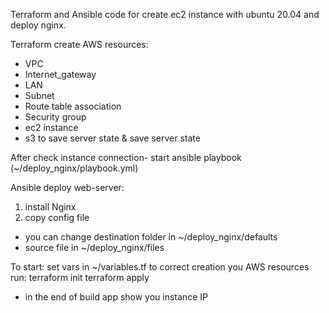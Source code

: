 Terraform and Ansible code for create ec2 instance with ubuntu 20.04 and deploy nginx.

Terraform create AWS resources:

* VPC
* Internet_gateway
* LAN
* Subnet
* Route table association
* Security group
* ec2 instance
* s3 to save server state & save server state

After check instance connection- start ansible playbook (~/deploy_nginx/playbook.yml)

Ansible deploy web-server:

1. install Nginx
2. copy config file
 * you can change destination folder in ~/deploy_nginx/defaults
 * source file in ~/deploy_nginx/files


To start:
 set vars in ~/variables.tf to correct creation you AWS resources
run:
 terraform init
 terraform apply

* in the end of build app show you instance IP

